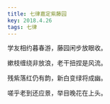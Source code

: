 ```yaml
---
title: 七律嘉定紫藤园
key: 2018.4.26
tags: 七律
---
```


学友相约暮春游，藤园闲步放眼收。

嫰枝缠绕非放浪，老干扭捏是风流。

残紫落红仍有韵，新白变绿将成幽。

嗟乎老到还应景，举目晚花在上头。

</br>

